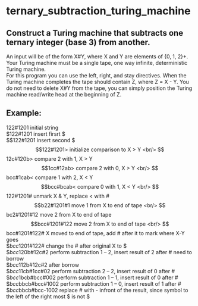 # ternary_subtraction_turing_machine

## Construct a Turing machine that subtracts one ternary integer (base 3) from another. <br/>

An input will be of the form X#Y, where X and Y are elements of {0, 1, 2}+. 
<br/>
Your Turing machine must be a single tape, one way infinite, deterministic Turing machine. 
<br/> For this program you can use the left, right, and stay directives.
When the Turing machine completes the tape should contain Z, where Z = X - Y. You do not need to
delete X#Y from the tape, you can simply position the Turing machine read/write head at the
beginning of Z.

## Example:

122#1201 initial string <br/>
$122#1201 insert firsrt $ <br/>
$$122#1201 insert second $ <br/>
$$122#1201> initialize comparison to X > Y <br/>
$$12c#120b> compare 2 with 1, X > Y <br/>
$$1cc#12ab> compare 2 with 0, X > Y <br/>
$$bcc#1cab< compare 1 with 2, X < Y <br/>
$$bcc#bcab< compare 0 with 1, X < Y <br/>
$$122#1201# unmark X & Y, replace < with # <br/>
$$b22#1201#1 move 1 from X to end of tape <br/>
$$bc2#1201#12 move 2 from X to end of tape <br/>
$$bcc#1201#122 move 2 from X to end of tape <br/>
$$bcc#1201#122# X moved to end of tape, add # after it to mark where X-Y goes <br/>
$$bcc$1201#122# change the # after original X to $ <br/>
$$bcc$120b#12c#2 perform subtraction 1 – 2, insert result of 2 after # need to borrow <br/>
$$bcc$112b#12c#2 after borrow <br/>
$$bcc$11cb#1cc#02 perform subtraction 2 – 2, insert result of 0 after # <br/>
$$bcc$1bcb#bcc#002 perform subtraction 1 – 1, insert result of 0 after # <br/>
$$bcc$bbcb#bcc#1002 perform subtraction 1 – 0, insert result of 1 after # <br/>
$$bcc$bbcb#bcc-1002 replace # with - infront of the result, since symbol to the left of the right most $ is not $ <br/>
